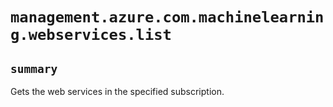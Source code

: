# `management.azure.com.machinelearning.webservices.list`

## `summary`
Gets the web services in the specified subscription.


